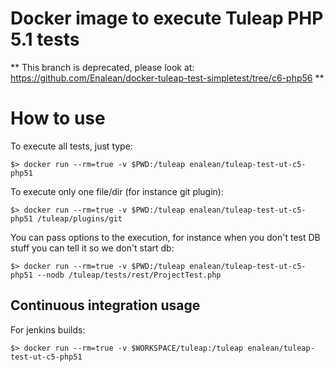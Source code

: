 Docker image to execute Tuleap PHP 5.1 tests
===========================================

** This branch is deprecated, please look at: https://github.com/Enalean/docker-tuleap-test-simpletest/tree/c6-php56 **

How to use
==========

To execute all tests, just type:

    $> docker run --rm=true -v $PWD:/tuleap enalean/tuleap-test-ut-c5-php51

To execute only one file/dir (for instance git plugin):

    $> docker run --rm=true -v $PWD:/tuleap enalean/tuleap-test-ut-c5-php51 /tuleap/plugins/git

You can pass options to the execution, for instance when you don't test DB stuff
you can tell it so we don't start db:

    $> docker run --rm=true -v $PWD:/tuleap enalean/tuleap-test-ut-c5-php51 --nodb /tuleap/tests/rest/ProjectTest.php

Continuous integration usage
----------------------------

For jenkins builds:

    $> docker run --rm=true -v $WORKSPACE/tuleap:/tuleap enalean/tuleap-test-ut-c5-php51
